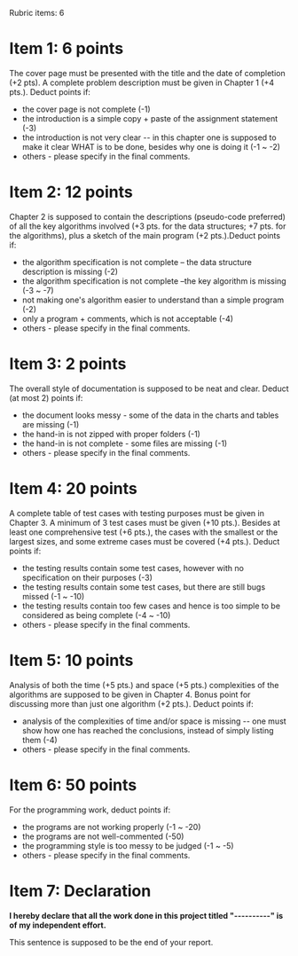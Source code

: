 Rubric items: 6

# Item 1: 6 points

The cover page must be presented with the title and the date of completion (+2 pts). A complete problem description must be given in Chapter 1 (+4 pts.). Deduct points if:

- the cover page is not complete (-1)
- the introduction is a simple copy + paste of the assignment statement (-3)
- the introduction is not very clear -- in this chapter one is supposed to make it clear WHAT is to be done, besides why one is doing it (-1 ~ -2)
- others - please specify in the final comments.

# Item 2: 12 points

Chapter 2 is supposed to contain the descriptions (pseudo-code preferred) of all the key algorithms involved (+3 pts. for the data structures; +7 pts. for the algorithms), plus a sketch of the main program (+2 pts.).Deduct points if:

- the algorithm specification is not complete – the data structure description is missing (-2)
- the algorithm specification is not complete –the key algorithm is missing (-3 ~ -7)
- not making one's algorithm easier to understand than a simple program (-2)
- only a program + comments, which is not acceptable (-4)
- others - please specify in the final comments.

# Item 3: 2 points

The overall style of documentation is supposed to be neat and clear. Deduct (at most 2) points if:

- the document looks messy - some of the data in the charts and tables are missing (-1)
- the hand-in is not zipped with proper folders (-1)
- the hand-in is not complete - some files are missing (-1)
- others - please specify in the final comments.

# Item 4: 20 points

A complete table of test cases with testing purposes must be given in Chapter 3. A minimum of 3 test cases must be given (+10 pts.). Besides at least one comprehensive test (+6 pts.), the cases with the smallest or the largest sizes, and some extreme cases must be covered (+4 pts.). Deduct points if:

- the testing results contain some test cases, however with no specification on their purposes (-3)
- the testing results contain some test cases, but there are still bugs missed (-1 ~ -10)
- the testing results contain too few cases and hence is too simple to be considered as being complete (-4 ~ -10)
- others - please specify in the final comments.

# Item 5: 10 points

Analysis of both the time (+5 pts.) and space (+5 pts.) complexities of the algorithms are supposed to be given in Chapter 4. Bonus point for discussing more than just one algorithm (+2 pts.). Deduct points if:

- analysis of the complexities of time and/or space is missing -- one must show how one has reached the conclusions, instead of simply listing them (-4)
- others - please specify in the final comments.

# Item 6: 50 points

For the programming work, deduct points if:

- the programs are not working properly (-1 ~ -20)
- the programs are not well-commented (-50)
- the programming style is too messy to be judged (-1 ~ -5)
- others - please specify in the final comments.

# Item 7: Declaration

**I hereby declare that all the work done in this project titled "----------" is of my independent effort.**

This sentence is supposed to be the end of your report.

